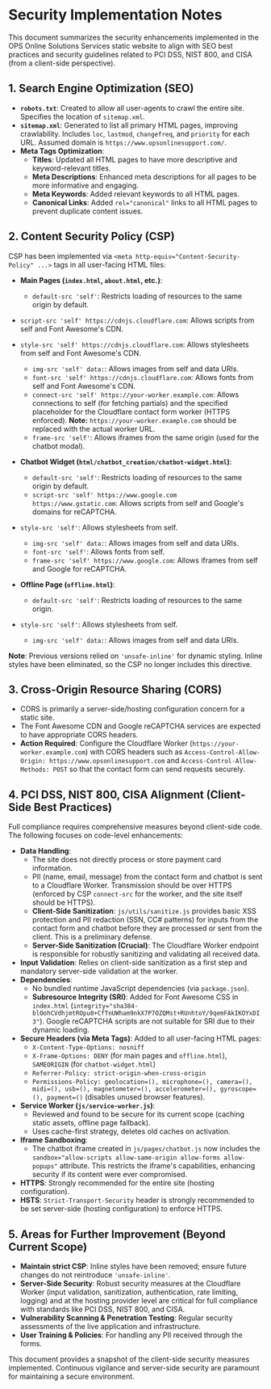 # Security Implementation Notes

This document summarizes the security enhancements implemented in the OPS Online Solutions Services static website to align with SEO best practices and security guidelines related to PCI DSS, NIST 800, and CISA (from a client-side perspective).

## 1. Search Engine Optimization (SEO)

*   **`robots.txt`**: Created to allow all user-agents to crawl the entire site. Specifies the location of `sitemap.xml`.
*   **`sitemap.xml`**: Generated to list all primary HTML pages, improving crawlability. Includes `loc`, `lastmod`, `changefreq`, and `priority` for each URL. Assumed domain is `https://www.opsonlinesupport.com/`.
*   **Meta Tags Optimization**:
    *   **Titles**: Updated all HTML pages to have more descriptive and keyword-relevant titles.
    *   **Meta Descriptions**: Enhanced meta descriptions for all pages to be more informative and engaging.
    *   **Meta Keywords**: Added relevant keywords to all HTML pages.
    *   **Canonical Links**: Added `rel="canonical"` links to all HTML pages to prevent duplicate content issues.

## 2. Content Security Policy (CSP)

CSP has been implemented via `<meta http-equiv="Content-Security-Policy" ...>` tags in all user-facing HTML files:

*   **Main Pages (`index.html`, `about.html`, etc.)**:
    *   `default-src 'self'`: Restricts loading of resources to the same origin by default.
*   `script-src 'self' https://cdnjs.cloudflare.com`: Allows scripts from self and Font Awesome's CDN.
*   `style-src 'self' https://cdnjs.cloudflare.com`: Allows stylesheets from self and Font Awesome's CDN.
    *   `img-src 'self' data:`: Allows images from self and data URIs.
    *   `font-src 'self' https://cdnjs.cloudflare.com`: Allows fonts from self and Font Awesome's CDN.
    *   `connect-src 'self' https://your-worker.example.com`: Allows connections to self (for fetching partials) and the specified placeholder for the Cloudflare contact form worker (HTTPS enforced). **Note:** `https://your-worker.example.com` should be replaced with the actual worker URL.
    *   `frame-src 'self'`: Allows iframes from the same origin (used for the chatbot modal).

*   **Chatbot Widget (`html/chatbot_creation/chatbot-widget.html`)**:
    *   `default-src 'self'`: Restricts loading of resources to the same origin by default.
    *   `script-src 'self' https://www.google.com https://www.gstatic.com`: Allows scripts from self and Google's domains for reCAPTCHA.
*   `style-src 'self'`: Allows stylesheets from self.
    *   `img-src 'self' data:`: Allows images from self and data URIs.
    *   `font-src 'self'`: Allows fonts from self.
    *   `frame-src 'self' https://www.google.com`: Allows iframes from self and Google for reCAPTCHA.

*   **Offline Page (`offline.html`)**:
    *   `default-src 'self'`: Restricts loading of resources to the same origin.
*   `style-src 'self'`: Allows stylesheets from self.
    *   `img-src 'self' data:`: Allows images from self and data URIs.

**Note**: Previous versions relied on `'unsafe-inline'` for dynamic styling. Inline styles have been eliminated, so the CSP no longer includes this directive.

## 3. Cross-Origin Resource Sharing (CORS)

*   CORS is primarily a server-side/hosting configuration concern for a static site.
*   The Font Awesome CDN and Google reCAPTCHA services are expected to have appropriate CORS headers.
*   **Action Required**: Configure the Cloudflare Worker (`https://your-worker.example.com`) with CORS headers such as `Access-Control-Allow-Origin: https://www.opsonlinesupport.com` and `Access-Control-Allow-Methods: POST` so that the contact form can send requests securely.

## 4. PCI DSS, NIST 800, CISA Alignment (Client-Side Best Practices)

Full compliance requires comprehensive measures beyond client-side code. The following focuses on code-level enhancements:

*   **Data Handling**:
    *   The site does not directly process or store payment card information.
    *   PII (name, email, message) from the contact form and chatbot is sent to a Cloudflare Worker. Transmission should be over HTTPS (enforced by CSP `connect-src` for the worker, and the site itself should be HTTPS).
    *   **Client-Side Sanitization**: `js/utils/sanitize.js` provides basic XSS protection and PII redaction (SSN, CC# patterns) for inputs from the contact form and chatbot before they are processed or sent from the client. This is a preliminary defense.
    *   **Server-Side Sanitization (Crucial)**: The Cloudflare Worker endpoint is responsible for robustly sanitizing and validating all received data.
*   **Input Validation**: Relies on client-side sanitization as a first step and mandatory server-side validation at the worker.
*   **Dependencies**:
    *   No bundled runtime JavaScript dependencies (via `package.json`).
    *   **Subresource Integrity (SRI)**: Added for Font Awesome CSS in `index.html` (`integrity="sha384-blOohCVdhjmtROpu8+CfTnUWham9nkX7P7OZQMst+RUnhtoY/9qemFAkIKOYxDI3"`). Google reCAPTCHA scripts are not suitable for SRI due to their dynamic loading.
*   **Secure Headers (via Meta Tags)**: Added to all user-facing HTML pages:
    *   `X-Content-Type-Options: nosniff`
    *   `X-Frame-Options: DENY` (for main pages and `offline.html`), `SAMEORIGIN` (for `chatbot-widget.html`)
    *   `Referrer-Policy: strict-origin-when-cross-origin`
    *   `Permissions-Policy: geolocation=(), microphone=(), camera=(), midi=(), usb=(), magnetometer=(), accelerometer=(), gyroscope=(), payment=()` (disables unused browser features).
*   **Service Worker (`js/service-worker.js`)**:
    *   Reviewed and found to be secure for its current scope (caching static assets, offline page fallback).
    *   Uses cache-first strategy, deletes old caches on activation.
*   **Iframe Sandboxing**:
    *   The chatbot iframe created in `js/pages/chatbot.js` now includes the `sandbox="allow-scripts allow-same-origin allow-forms allow-popups"` attribute. This restricts the iframe's capabilities, enhancing security if its content were ever compromised.
*   **HTTPS**: Strongly recommended for the entire site (hosting configuration).
*   **HSTS**: `Strict-Transport-Security` header is strongly recommended to be set server-side (hosting configuration) to enforce HTTPS.

## 5. Areas for Further Improvement (Beyond Current Scope)

*   **Maintain strict CSP**: Inline styles have been removed; ensure future changes do not reintroduce `'unsafe-inline'`.
*   **Server-Side Security**: Robust security measures at the Cloudflare Worker (input validation, sanitization, authentication, rate limiting, logging) and at the hosting provider level are critical for full compliance with standards like PCI DSS, NIST 800, and CISA.
*   **Vulnerability Scanning & Penetration Testing**: Regular security assessments of the live application and infrastructure.
*   **User Training & Policies**: For handling any PII received through the forms.

This document provides a snapshot of the client-side security measures implemented. Continuous vigilance and server-side security are paramount for maintaining a secure environment.
